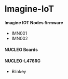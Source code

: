 # Imagine-IoT

#### Imagine IOT Nodes firmware
* IMN001
* IMN002

#### NUCLEO Boards


#### NUCLEO-L476RG
* Blinkey

 
